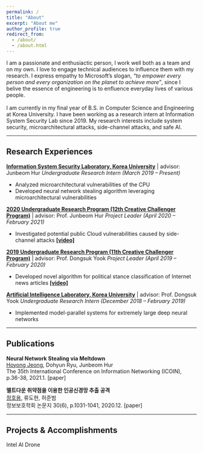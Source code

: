 ```yaml
---
permalink: /
title: "About"
excerpt: "About me"
author_profile: true
redirect_from: 
  - /about/
  - /about.html
---
```


I am a passionate and enthusiactic person, I work well both as a team and on my own. I love to engage technical audiences to influence them with my research. I express empathy to Microsoft’s slogan, *“to empower every person and every organization on the planet to achieve more”*, since I belive the essence of engineering is to enfluence everyday lives of various people.<br>
<br>
I am currently in my final year of B.S. in Computer Science and Engineering at Korea University. I have been working as a research intern at Information System Security Lab since 2019. My research interests include system security, microarchitectural attacks, side-channel attacks, and safe AI.

---
## Research Experiences
<u>**[Information System Security Laboratory, Korea University](http://isslab.korea.ac.kr/)**</u> | advisor: Junbeom Hur
_Undergraduate Research Intern (March 2019 – Present)_<br>
- Analyzed microarchitectural vulnerabilities of the CPU
- Developed neural network stealing algorithm leveraging microarchitectural vulnerabilities

<u>**2020 Undergraduate Research Program (12th Creative Challenger Program)**</u> | advisor: Prof. Junbeom Hur
_Project Leader (April 2020 – February 2021)_<br>
- Investigated potential public Cloud vulnerabilities caused by side-channel attacks  **[[video]](https://)**

<u>**2019 Undergraduate Research Program (11th Creative Challenger Program)**</u> | advisor: Prof. Dongsuk Yook
_Project Leader (April 2019 – February 2020)_<br>
- Developed novel algorithm for political stance classification of Internet news articles  **[[video]](https://youtu.be/mPty8IovFVo)**

<u>**[Artificial Intelligence Laboratory, Korea University](http://ai.korea.ac.kr/)**</u> | advisor: Prof. Dongsuk Yook
_Undergraduate Research Intern (December 2018 – February 2019)_<br>
- Implemented model-parallel systems for extremely large deep neural networks


---
## Publications
**Neural Network Stealing via Meltdown**<br>
<u>Hoyong Jeong</u>, Dohyun Ryu, Junbeom Hur<br>
The 35th International Conference on Information Networking (ICOIN), p.36-38, 2021.1.
[paper]

**멜트다운 취약점을 이용한 인공신경망 추출 공격**<br>
<u>정호용</u>, 류도현, 허준범<br>
정보보호학회 논문지 30(6), p.1031-1041, 2020.12.
[paper]

---
## Projects & Accomplishments
Intel AI Drone 
